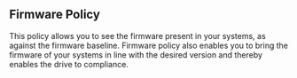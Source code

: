 ## Firmware Policy
This policy allows you to see the firmware present in your systems, as against the firmware baseline. Firmware policy also enables you to bring the firmware of your systems in line with the desired version and thereby enables the drive to compliance.